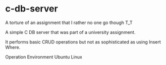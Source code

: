 # c-db-server
A torture of an assignment that I rather no one go though T_T

A simple C DB server that was part of a university assignment.

It performs basic CRUD operations but not as sophisticated as using Insert Where.

Operation Environment
Ubuntu Linux
